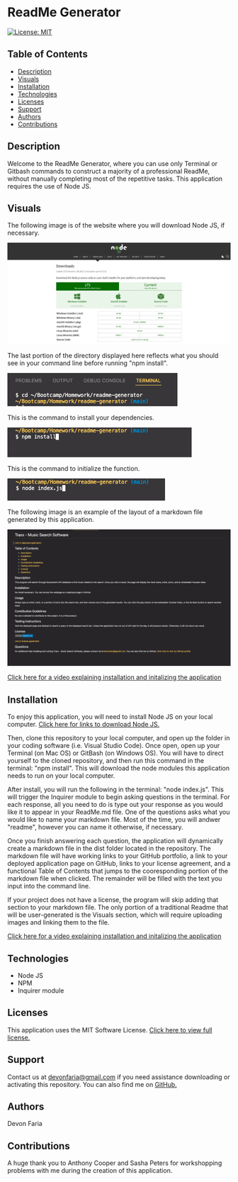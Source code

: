 # ReadMe Generator
[![License: MIT](https://img.shields.io/badge/License-MIT-yellow.svg)](https://opensource.org/licenses/MIT)

## Table of Contents

* [Description](#description)
* [Visuals](#visuals)
* [Installation](#installation)
* [Technologies](#technologies)
* [Licenses](#licenses)
* [Support](#support)
* [Authors](#authors)
* [Contributions](#contributions)

## Description

Welcome to the ReadMe Generator, where you can use only Terminal or Gitbash commands to construct a majority of a professional ReadMe, without manually completing most of the repetitive tasks. This application requires the use of Node JS. 

## Visuals

The following image is of the website where you will download Node JS, if necessary.

![node j s website](./images/Download-Node-js.png)

The last portion of the directory displayed here reflects what you should see in your command line before running "npm install".

![directory example](./images/directory.png)

This is the command to install your dependencies.

![n p m install command](./images/npm-install.png)

This is the command to initialize the function.

![initializer command](./images/node.png)

The following image is an example of the layout of a markdown file generated by this application.

![app generated readme](./images/readme-sample.png)

[Click here for a video explaining installation and initalizing the application](https://devonfaria.github.io/traxx/)

## Installation

To enjoy this application, you will need to install Node JS on your local computer. [Click here for links to download Node JS.](https://nodejs.org/en/download/)

Then, clone this repository to your local computer, and open up the folder in your coding software (i.e. Visual Studio Code). Once open, open up your Terminal (on Mac OS) or GitBash (on Windows OS). You will have to direct yourself to the cloned repository, and then run this command in the terminal: "npm install". This will download the node modules this application needs to run on your local computer. 

After install, you will run the following in the terminal: "node index.js". This will trigger the Inquirer module to begin asking questions in the terminal. For each response, all you need to do is type out your response as you would like it to appear in your ReadMe.md file. One of the questions asks what you would like to name your markdown file. Most of the time, you will andwer "readme", however you can name it otherwise, if necessary. 

Once you finish answering each question, the application will dynamically create a markdown file in the dist folder located in the repository. The markdown file will have working links to your GitHub portfolio, a link to your deployed application page on GitHub, links to your license agreement, and a functional Table of Contents that jumps to the cooresponding portion of the markdown file when clicked. The remainder will be filled with the text you input into the command line. 

If your project does not have a license, the program will skip adding that section to your markdown file. The only portion of a traditional Readme that will be user-generated is the Visuals section, which will require uploading images and linking them to the file. 

[Click here for a video explaining installation and initalizing the application](https://devonfaria.github.io/traxx/)

## Technologies

* Node JS
* NPM
* Inquirer module

## Licenses

This application uses the MIT Software License. [Click here to view full license.](LICENSE)

## Support

Contact us at devonfaria@gmail.com if you need assistance downloading or activating this repository. You can also find me on [GitHub.](https://github.com/devonfaria)

## Authors

Devon Faria

## Contributions

A huge thank you to Anthony Cooper and Sasha Peters for workshopping problems with me during the creation of this application. 